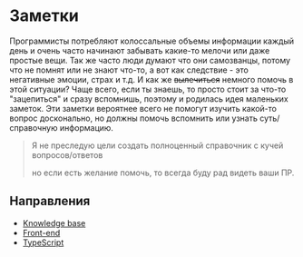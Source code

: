 # Заметки

Программисты потребляют колоссальные объемы информации каждый день и очень часто начинают забывать какие-то мелочи или даже простые вещи.
Так же часто люди думают что они самозванцы, потому что не помнят или не знают что-то, а вот как следствие - это негативные эмоции, страх и т.д.
И как же ~~вылечиться~~ немного помочь в этой ситуации? Чаще всего, если ты знаешь, то просто стоит за что-то "зацепиться" и сразу вспомнишь,
поэтому и родилась идея маленьких заметок. Эти заметки вероятнее всего не помогут изучить какой-то вопрос досконально,
но должны помочь вспомнить или узнать суть/справочную информацию.

> Я не преследую цели создать полноценный справочник с кучей вопросов/ответов
> 
> но если есть желание помочь, то всегда буду рад видеть ваши ПР.


## Направления

- [Knowledge base](./base/README.md)
- [Front-end](./frontend/README.md)
- [TypeScript](./typescript/README.md)
